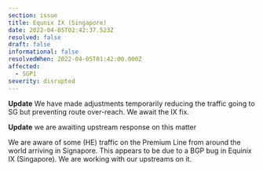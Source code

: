 ```yaml
---
section: issue
title: Equnix IX (Singapore)
date: 2022-04-05T02:42:37.523Z
resolved: false
draft: false
informational: false
resolvedWhen: 2022-04-05T01:42:00.000Z
affected:
  - SGP1
severity: disrupted
---
```

**Update** We have made adjustments temporarily reducing the traffic going to SG but preventing route over-reach. We await the IX fix.

**Update** we are awaiting upstream response on this matter

We are aware of some (HE) traffic on the Premium Line from around the world arriving in Signapore. This appears to be due to a BGP bug in Equinix IX (Singapore). We are working with our upstreams on it.
